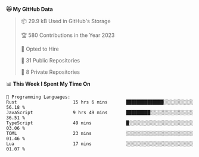 <!--START_SECTION:waka-->
**🐱 My GitHub Data** 

> 📦 29.9 kB Used in GitHub's Storage 
 > 
> 🏆 580 Contributions in the Year 2023
 > 
> 💼 Opted to Hire
 > 
> 📜 31 Public Repositories 
 > 
> 🔑 8 Private Repositories 
 > 
📊 **This Week I Spent My Time On** 

```text
💬 Programming Languages: 
Rust                     15 hrs 6 mins       ██████████████░░░░░░░░░░░   56.18 % 
JavaScript               9 hrs 49 mins       █████████░░░░░░░░░░░░░░░░   36.51 % 
TypeScript               49 mins             █░░░░░░░░░░░░░░░░░░░░░░░░   03.06 % 
TOML                     23 mins             ░░░░░░░░░░░░░░░░░░░░░░░░░   01.46 % 
Lua                      17 mins             ░░░░░░░░░░░░░░░░░░░░░░░░░   01.07 % 
```


<!--END_SECTION:waka-->

